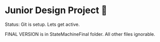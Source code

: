 # Junior Design Project 🥶

Status: Git is setup. Lets get active.

FINAL VERSION is in StateMachineFinal folder. All other files ignorable.
